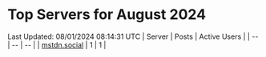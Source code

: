 # Top Servers for August 2024
Last Updated: 08/01/2024 08:14:31 UTC
| Server | Posts | Active Users |
| -- | -- | -- |
| [mstdn.social](https://mstdn.social/tags/PowerShell) | 1 | 1 |
